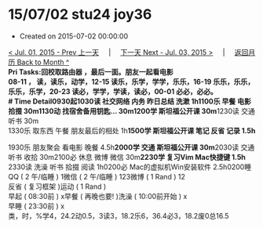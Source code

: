 # 15/07/02 stu24 joy36

* Created on 2015-07-02 00:00:00

[&lt; Jul. 01, 2015 - Prev 上一天](d01.md)     \|     [下一天 Next - Jul. 03, 2015 &gt;](d03.md)     \|     [返回月历 Back to Month ^](index.md)   
**Pri Tasks:**回校取路由器 ，最后一面。**朋友一起看电影**  
08-11 ， 读，读乐，动学，12-15 读乐，乐学，学学，乐乐，16-19 乐乐，乐乐，乐乐，乐学，20-23 读必，学学，学读，读必，00-01 必必，必必。  
**\# Time Detail**0930起1030读 社交网络 内务 昨日总结 洗漱 1h1100乐 早餐 电影 拾掇 30m**1130动 找宿舍备用钥匙… 30m1200学 斯坦福公开课 30m**1230读 交通 听书 30m  
1330乐 取东西 午餐 朋友最后的相处 1h**1500学 斯坦福公开课 笔记 反省 记录 1.5h**  
  
1930乐 朋友聚会 看电影 晚餐 4.5h**2000学 交通 斯坦福公开课 30m**2030读 交通 听书 收拾 30m2100必 休息 微博 微信 30m**2230学 复习Vim Mac快捷键 1.5h**  
2330读 洗澡 听书 拾掇 阅读 1h0200必 Mac的虚拟机Win安装软件 2.5h0200睡  
QQ \( 2 午/临睡 \) 1微信 \( 2 午/临睡 \) 123微博 \( 1 Rand \) 12  
反省 \( 复习框架 \)运动 \( 1 Rand \)  
早起 \( 08:30前 \) x早餐 \( 再晚也要! \)洗澡 \( 10:00前开始 \) x  
早睡 \( 23:30前 \) x  
类，时，%学4，24.2动0.5，3读3，18.2乐6，36.4必3，18.2废0总16.5

